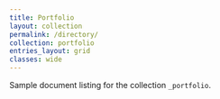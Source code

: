 ```yaml
---
title: Portfolio
layout: collection
permalink: /directory/
collection: portfolio
entries_layout: grid
classes: wide
---
```


Sample document listing for the collection `_portfolio`.
